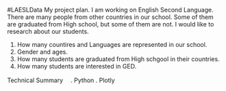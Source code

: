  #LAESLData
My project plan.
  I am working on English Second Language. There are many people from other countries in our school. Some of them are graduated from High school, but some of them are not. I would like to research about our students.
  
  1. How many countires and Languages are represented in our school.
  2. Gender and ages.
  3. How many students are graduated from High schgool in their countries.
  4. How many students are interested in GED.
  
Technical Summary
　. Python
  . Plotly
